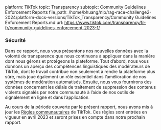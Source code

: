 platform: TikTok
topic: Transparency
subtopic: Community Guidelines Enforcement Reports
file_path: /home/bhuang/nlp/rag-race-challenge2-2024/platform-docs-versions/TikTok_Transparency/Community Guidelines Enforcement Reports.md
url: https://www.tiktok.com/transparency/fr-fr/community-guidelines-enforcement-2023-1/

### Sécurité

Dans ce rapport, nous vous présentons nos nouvelles données avec la volonté de transparence que nous continuons à appliquer dans la manière dont nous gérons et protégeons la plateforme. Tout d’abord, nous vous donnons un aperçu des compétences linguistiques des modérateurs de TikTok, dont le travail contribue non seulement à rendre la plateforme plus sûre, mais joue également un rôle essentiel dans l’amélioration de nos systèmes de modération automatisés. Ensuite, nous vous fournirons des données concernant les délais de traitement de suppression des contenus violents signalés par notre communauté à l’aide de nos outils de signalement en ligne et dans l’application.

Au cours de la période couverte par le présent rapport, nous avons mis à jour les [Règles communautaires](https://newsroom.tiktok.com/en-us/community-guidelines-update) de TikTok. Ces règles sont entrées en vigueur en avril 2023 et seront prises en compte dans notre prochain rapport.